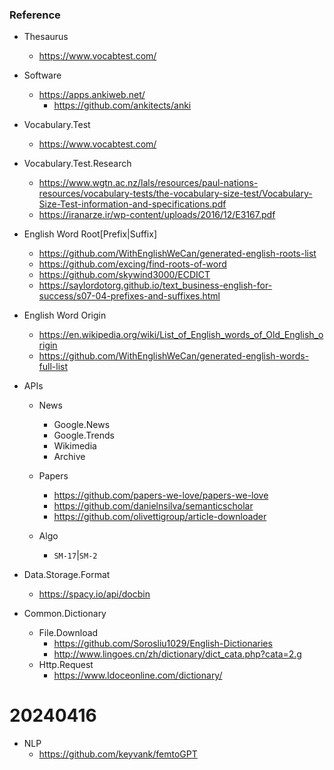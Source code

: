 
### Reference

- Thesaurus
	- https://www.vocabtest.com/


- Software
	- https://apps.ankiweb.net/
		- https://github.com/ankitects/anki
		
- Vocabulary.Test
	- https://www.vocabtest.com/
	

- Vocabulary.Test.Research
	- https://www.wgtn.ac.nz/lals/resources/paul-nations-resources/vocabulary-tests/the-vocabulary-size-test/Vocabulary-Size-Test-information-and-specifications.pdf
	- https://iranarze.ir/wp-content/uploads/2016/12/E3167.pdf


- English Word Root[Prefix|Suffix]
    - https://github.com/WithEnglishWeCan/generated-english-roots-list
    - https://github.com/excing/find-roots-of-word
    - https://github.com/skywind3000/ECDICT
    - https://saylordotorg.github.io/text_business-english-for-success/s07-04-prefixes-and-suffixes.html


- English Word Origin
    - https://en.wikipedia.org/wiki/List_of_English_words_of_Old_English_origin
    - https://github.com/WithEnglishWeCan/generated-english-words-full-list


- APIs
    - News
        - Google.News
        - Google.Trends
        - Wikimedia
        - Archive
    - Papers
        - https://github.com/papers-we-love/papers-we-love
        - https://github.com/danielnsilva/semanticscholar
        - https://github.com/olivettigroup/article-downloader


    - Algo
        - `SM-17`|`SM-2`


- Data.Storage.Format
    - https://spacy.io/api/docbin


- Common.Dictionary
    - File.Download
        - https://github.com/Sorosliu1029/English-Dictionaries
        - http://www.lingoes.cn/zh/dictionary/dict_cata.php?cata=2.g
    - Http.Request
        - https://www.ldoceonline.com/dictionary/


# 20240416

- NLP
    - https://github.com/keyvank/femtoGPT